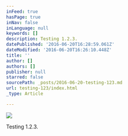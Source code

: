 ```yaml
---
inFeed: true
hasPage: true
inNav: false
inLanguage: null
keywords: []
description: Testing 1.2.3.
datePublished: '2016-06-20T16:28:59.061Z'
dateModified: '2016-06-20T16:26:10.448Z'
title: ''
author: []
authors: []
publisher: null
starred: false
sourcePath: _posts/2016-06-20-testing-123.md
url: testing-123/index.html
_type: Article

---
```

![](https://the-grid-user-content.s3-us-west-2.amazonaws.com/3e891c09-0bba-4a00-8d54-22d7f6e5f3fa.jpg)

Testing 1.2.3\.